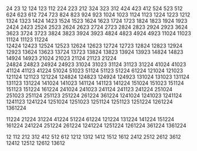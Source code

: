 24    23    12 
124   123   112
224   223   212
324   323   312
424   423   412
524   523   512
624   623   612
724   723
824   823
924   923
1024  1023
1124  1123
1224  1223  1212
1324  1323
1424  1423
1524  1523
1624  1623
1724  1723
1824  1823
1924  1923
2424  2423
2524  2523
2624  2623
2724  2723
2824  2823
2924  2923
3624  3623
3724  3723
3824  3823
3924  3923
4824  4823
4924  4923
11024 11023
11124 11123
11224      
12424 12423
12524 12523
12624 12623
12724 12723
12824 12823
12924 12923
13624 13623
13724 13723
13824 13823
13924 13923
14824 14823
14924 14923
21024 21023
21124 21123
21224         
24824 24823
24924 24923
31024 31023
31124 31123
31224 
41024 41023
41124 41123
41224 
51024 51023
51124 51123
51224
61224
121024 121023
121124 121123
121224 
124824 124823
124924 124923
131024 131023
131124 131123
131224
141024 141023
141124 141123
141224
151024 151023
151124 151123
151224 
161224
241024 241023
241124 241123
241224 
251024 251023
251124 251123
251224
261224
361224
1241024 1241023
1241124 1241123
1241224 
1251024 1251023
1251124 1251123
1251224
1261224
1361224

  11224
  21224   31224   41224   51224   61224
 121224  131224  141224  151224  161224
 241224  251224  261224
1241224 1251224 1261224
 361224
1361224

   12
  112
  212
  312
  412
  512
  612
 1212
 1312
 1412
 1512
 1612
 2412
 2512
 2612
 3612
12412
12512
12612
13612
